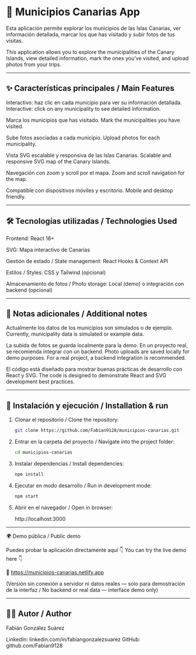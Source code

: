 # 📌 Municipios Canarias App

Esta aplicación permite explorar los municipios de las Islas Canarias, ver información detallada, marcar los que has visitado y subir fotos de tus visitas.

This application allows you to explore the municipalities of the Canary Islands, view detailed information, mark the ones you’ve visited, and upload photos from your trips.

---

## ✨ Características principales / Main Features

Interactivo: haz clic en cada municipio para ver su información detallada.
Interactive: click on any municipality to see detailed information.

Marca los municipios que has visitado.
Mark the municipalities you have visited.

Sube fotos asociadas a cada municipio.
Upload photos for each municipality.

Vista SVG escalable y responsiva de las Islas Canarias.
Scalable and responsive SVG map of the Canary Islands.

Navegación con zoom y scroll por el mapa.
Zoom and scroll navigation for the map.

Compatible con dispositivos móviles y escritorio.
Mobile and desktop friendly.

---

## 🛠️ Tecnologías utilizadas / Technologies Used

Frontend: React 18+

SVG: Mapa interactivo de Canarias

Gestión de estado / State management: React Hooks & Context API

Estilos / Styles: CSS y Tailwind (opcional)

Almacenamiento de fotos / Photo storage: Local (demo) o integración con backend (opcional)

---

## 📖 Notas adicionales / Additional notes

Actualmente los datos de los municipios son simulados o de ejemplo.
Currently, municipality data is simulated or example data.

La subida de fotos se guarda localmente para la demo. En un proyecto real, se recomienda integrar con un backend.
Photo uploads are saved locally for demo purposes. For a real project, a backend integration is recommended.

El código está diseñado para mostrar buenas prácticas de desarrollo con React y SVG.
The code is designed to demonstrate React and SVG development best practices.

---

## 🚀 Instalación y ejecución / Installation & run

1. Clonar el repositorio / Clone the repository:
   ```bash
   git clone https://github.com/Fabian9128/municipios-canarias.git

2. Entrar en la carpeta del proyecto / Navigate into the project folder:
   ```bash
   cd municipios-canarias

3. Instalar dependencias / Install dependencies:
   ```bash
   npm install

4. Ejecutar en modo desarrollo / Run in development mode:
   ```bash
   npm start

5. Abrir en el navegador / Open in browser:

   http://localhost:3000

---

🌍 Demo pública / Public demo

Puedes probar la aplicación directamente aquí 👇
You can try the live demo here 👇

🔗 https://municipios-canarias.netlify.app

(Versión sin conexión a servidor ni datos reales — solo para demostración de la interfaz / No backend or real data — interface demo only)

---

## 👨‍💻 Autor / Author

Fabián González Suárez

LinkedIn: linkedin.com/in/fabiangonzalezsuarez
GitHub: github.com/Fabian9128
